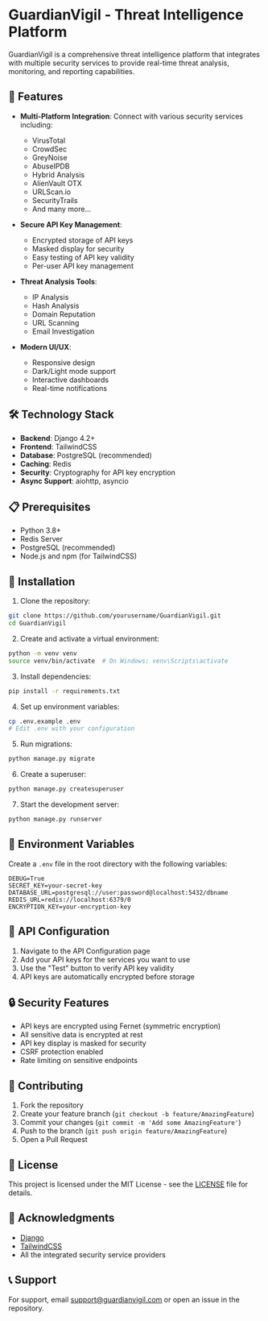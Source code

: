 # GuardianVigil - Threat Intelligence Platform

GuardianVigil is a comprehensive threat intelligence platform that integrates with multiple security services to provide real-time threat analysis, monitoring, and reporting capabilities.

## 🚀 Features

- **Multi-Platform Integration**: Connect with various security services including:
  - VirusTotal
  - CrowdSec
  - GreyNoise
  - AbuseIPDB
  - Hybrid Analysis
  - AlienVault OTX
  - URLScan.io
  - SecurityTrails
  - And many more...

- **Secure API Key Management**:
  - Encrypted storage of API keys
  - Masked display for security
  - Easy testing of API key validity
  - Per-user API key management

- **Threat Analysis Tools**:
  - IP Analysis
  - Hash Analysis
  - Domain Reputation
  - URL Scanning
  - Email Investigation

- **Modern UI/UX**:
  - Responsive design
  - Dark/Light mode support
  - Interactive dashboards
  - Real-time notifications

## 🛠️ Technology Stack

- **Backend**: Django 4.2+
- **Frontend**: TailwindCSS
- **Database**: PostgreSQL (recommended)
- **Caching**: Redis
- **Security**: Cryptography for API key encryption
- **Async Support**: aiohttp, asyncio

## 📋 Prerequisites

- Python 3.8+
- Redis Server
- PostgreSQL (recommended)
- Node.js and npm (for TailwindCSS)

## 🔧 Installation

1. Clone the repository:
```bash
git clone https://github.com/yourusername/GuardianVigil.git
cd GuardianVigil
```

2. Create and activate a virtual environment:
```bash
python -m venv venv
source venv/bin/activate  # On Windows: venv\Scripts\activate
```

3. Install dependencies:
```bash
pip install -r requirements.txt
```

4. Set up environment variables:
```bash
cp .env.example .env
# Edit .env with your configuration
```

5. Run migrations:
```bash
python manage.py migrate
```

6. Create a superuser:
```bash
python manage.py createsuperuser
```

7. Start the development server:
```bash
python manage.py runserver
```

## 🔐 Environment Variables

Create a `.env` file in the root directory with the following variables:

```env
DEBUG=True
SECRET_KEY=your-secret-key
DATABASE_URL=postgresql://user:password@localhost:5432/dbname
REDIS_URL=redis://localhost:6379/0
ENCRYPTION_KEY=your-encryption-key
```

## 🚦 API Configuration

1. Navigate to the API Configuration page
2. Add your API keys for the services you want to use
3. Use the "Test" button to verify API key validity
4. API keys are automatically encrypted before storage

## 🔒 Security Features

- API keys are encrypted using Fernet (symmetric encryption)
- All sensitive data is encrypted at rest
- API key display is masked for security
- CSRF protection enabled
- Rate limiting on sensitive endpoints

## 🤝 Contributing

1. Fork the repository
2. Create your feature branch (`git checkout -b feature/AmazingFeature`)
3. Commit your changes (`git commit -m 'Add some AmazingFeature'`)
4. Push to the branch (`git push origin feature/AmazingFeature`)
5. Open a Pull Request

## 📝 License

This project is licensed under the MIT License - see the [LICENSE](LICENSE) file for details.

## 🙏 Acknowledgments

- [Django](https://www.djangoproject.com/)
- [TailwindCSS](https://tailwindcss.com/)
- All the integrated security service providers

## 📞 Support

For support, email support@guardianvigil.com or open an issue in the repository.